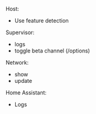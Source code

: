 Host:
 - Use feature detection

Supervisor:
 - logs
 - toggle beta channel (/options)

Network:
 - show
 - update

Home Assistant:
 - Logs
